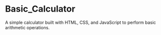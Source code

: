 # Basic_Calculator
A simple calculator built with HTML, CSS, and JavaScript to perform basic arithmetic operations.
